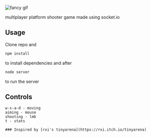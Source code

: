 ![fancy gif](https://media.giphy.com/media/3ohhwMVj1O069DKiGI/giphy.gif)

multiplayer platform shooter game made using socket.io

## Usage
Clone repo and
```javascript
npm install
```
to install dependencies and after
```javascript
node server
```
to run the server

## Controls
```
w-s-a-d - moving 
aiming - mouse
shooting - lmb
t - stats

### Inspired by [rxi's tinyarena](https://rxi.itch.io/tinyarena)

